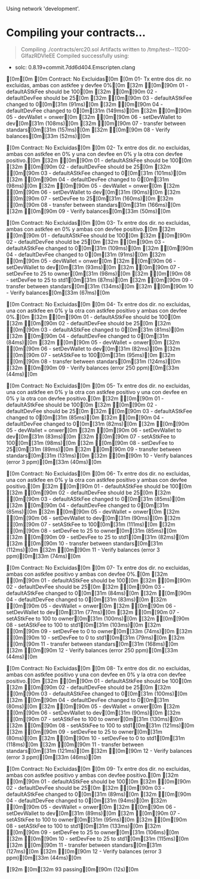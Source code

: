 Using network 'development'.


Compiling your contracts...
===========================
> Compiling ./contracts/erc20.sol
> Artifacts written to /tmp/test--11200-GIfazRDVleEE
> Compiled successfully using:
   - solc: 0.8.19+commit.7dd6d404.Emscripten.clang

[0m[0m
[0m  Contract: No Excluidas[0m
[0m    01- Tx entre dos dir. no excluidas, ambas con astkfee y devfee 0%[0m
    [32m  ✔[0m[90m 01 - defaultAStkFee should be 100[0m
    [32m  ✔[0m[90m 02 - defaultDevFee should be 25[0m
    [32m  ✔[0m[90m 03 - defaultAStkFee changed to 0[0m[31m (91ms)[0m
    [32m  ✔[0m[90m 04 - defaultDevFee changed to 0[0m[31m (149ms)[0m
    [32m  ✔[0m[90m 05 - devWallet = onwer[0m
    [32m  ✔[0m[90m 06 - setDevWallet to dev[0m[31m (108ms)[0m
    [32m  ✔[0m[90m 07 - transfer between standars[0m[31m (157ms)[0m
    [32m  ✔[0m[90m 08 - Verify balances[0m[33m (52ms)[0m

[0m  Contract: No Excluidas[0m
[0m    02- Tx entre dos dir. no excluidas, ambas con astkfee en 0% y una con devfee en 0% y la otra con devfee positivo.[0m
    [32m  ✔[0m[90m 01 - defaultAStkFee should be 100[0m
    [32m  ✔[0m[90m 02 - defaultDevFee should be 25[0m
    [32m  ✔[0m[90m 03 - defaultAStkFee changed to 0[0m[31m (101ms)[0m
    [32m  ✔[0m[90m 04 - defaultDevFee changed to 0[0m[31m (98ms)[0m
    [32m  ✔[0m[90m 05 - devWallet = onwer[0m
    [32m  ✔[0m[90m 06 - setDevWallet to dev[0m[31m (90ms)[0m
    [32m  ✔[0m[90m 07 - setDevFee to 25[0m[31m (160ms)[0m
    [32m  ✔[0m[90m 08 - transfer between standars[0m[31m (166ms)[0m
    [32m  ✔[0m[90m 09 - Verify balances[0m[33m (50ms)[0m

[0m  Contract: No Excluidas[0m
[0m    03- Tx entre dos dir. no excluidas, ambas con astkfee en 0% y ambas con devfee positivo.[0m
    [32m  ✔[0m[90m 01 - defaultAStkFee should be 100[0m
    [32m  ✔[0m[90m 02 - defaultDevFee should be 25[0m
    [32m  ✔[0m[90m 03 - defaultAStkFee changed to 0[0m[31m (109ms)[0m
    [32m  ✔[0m[90m 04 - defaultDevFee changed to 0[0m[31m (91ms)[0m
    [32m  ✔[0m[90m 05 - devWallet = onwer[0m
    [32m  ✔[0m[90m 06 - setDevWallet to dev[0m[31m (93ms)[0m
    [32m  ✔[0m[90m 07 - setDevFee to 25 to owner[0m[31m (98ms)[0m
    [32m  ✔[0m[90m 08 - setDevFee to 25 to std1[0m[31m (87ms)[0m
    [32m  ✔[0m[90m 09 - transfer between standars[0m[31m (134ms)[0m
    [32m  ✔[0m[90m 10 - Verify balances[0m[33m (67ms)[0m

[0m  Contract: No Excluidas[0m
[0m    04- Tx entre dos dir. no excluidas, una con astkfee en 0% y la otra con astkfee positivo y ambas con devfee 0%.[0m
    [32m  ✔[0m[90m 01 - defaultAStkFee should be 100[0m
    [32m  ✔[0m[90m 02 - defaultDevFee should be 25[0m
    [32m  ✔[0m[90m 03 - defaultAStkFee changed to 0[0m[31m (81ms)[0m
    [32m  ✔[0m[90m 04 - defaultDevFee changed to 0[0m[31m (84ms)[0m
    [32m  ✔[0m[90m 05 - devWallet = onwer[0m
    [32m  ✔[0m[90m 06 - setDevWallet to dev[0m[31m (82ms)[0m
    [32m  ✔[0m[90m 07 - setAStkFee to 100[0m[31m (95ms)[0m
    [32m  ✔[0m[90m 08 - transfer between standars[0m[31m (124ms)[0m
    [32m  ✔[0m[90m 09 - Verify balances (error 250 ppm)[0m[33m (44ms)[0m

[0m  Contract: No Excluidas[0m
[0m    05- Tx entre dos dir. no excluidas, una con astkfee en 0% y la otra con astkfee positivo y una con devfee en 0% y la otra con devfee positivo.[0m
    [32m  ✔[0m[90m 01 - defaultAStkFee should be 100[0m
    [32m  ✔[0m[90m 02 - defaultDevFee should be 25[0m
    [32m  ✔[0m[90m 03 - defaultAStkFee changed to 0[0m[31m (85ms)[0m
    [32m  ✔[0m[90m 04 - defaultDevFee changed to 0[0m[31m (82ms)[0m
    [32m  ✔[0m[90m 05 - devWallet = onwer[0m
    [32m  ✔[0m[90m 06 - setDevWallet to dev[0m[31m (83ms)[0m
    [32m  ✔[0m[90m 07 - setAStkFee to 100[0m[31m (98ms)[0m
    [32m  ✔[0m[90m 08 - setDevFee to 25[0m[31m (89ms)[0m
    [32m  ✔[0m[90m 09 - transfer between standars[0m[31m (131ms)[0m
    [32m  ✔[0m[90m 10 - Verify balances (error 3 ppm)[0m[33m (40ms)[0m

[0m  Contract: No Excluidas[0m
[0m    06- Tx entre dos dir. no excluidas, una con astkfee en 0% y la otra con astkfee positivo y ambas con devfee positivo.[0m
    [32m  ✔[0m[90m 01 - defaultAStkFee should be 100[0m
    [32m  ✔[0m[90m 02 - defaultDevFee should be 25[0m
    [32m  ✔[0m[90m 03 - defaultAStkFee changed to 0[0m[31m (85ms)[0m
    [32m  ✔[0m[90m 04 - defaultDevFee changed to 0[0m[31m (85ms)[0m
    [32m  ✔[0m[90m 05 - devWallet = onwer[0m
    [32m  ✔[0m[90m 06 - setDevWallet to dev[0m[31m (90ms)[0m
    [32m  ✔[0m[90m 07 - setAStkFee to 100[0m[31m (111ms)[0m
    [32m  ✔[0m[90m 08 - setDevFee to 25 to owner[0m[31m (85ms)[0m
    [32m  ✔[0m[90m 09 - setDevFee to 25 to std1[0m[31m (82ms)[0m
    [32m  ✔[0m[90m 10 - transfer between standars[0m[31m (112ms)[0m
    [32m  ✔[0m[90m 11 - Verify balances (error 3 ppm)[0m[33m (74ms)[0m

[0m  Contract: No Excluidas[0m
[0m    07- Tx entre dos dir. no excluidas, ambas con astkfee positivo y ambas con devfee 0%.[0m
    [32m  ✔[0m[90m 01 - defaultAStkFee should be 100[0m
    [32m  ✔[0m[90m 02 - defaultDevFee should be 25[0m
    [32m  ✔[0m[90m 03 - defaultAStkFee changed to 0[0m[31m (84ms)[0m
    [32m  ✔[0m[90m 04 - defaultDevFee changed to 0[0m[31m (83ms)[0m
    [32m  ✔[0m[90m 05 - devWallet = onwer[0m
    [32m  ✔[0m[90m 06 - setDevWallet to dev[0m[31m (77ms)[0m
    [32m  ✔[0m[90m 07 - setAStkFee to 100 to owner[0m[31m (100ms)[0m
    [32m  ✔[0m[90m 08 - setAStkFee to 100 to std1[0m[31m (103ms)[0m
    [32m  ✔[0m[90m 09 - setDevFee to 0 to owner[0m[33m (74ms)[0m
    [32m  ✔[0m[90m 10 - setDevFee to 0 to std1[0m[31m (79ms)[0m
    [32m  ✔[0m[90m 11 - transfer between standars[0m[31m (168ms)[0m
    [32m  ✔[0m[90m 12 - Verify balances (error 250 ppm)[0m[33m (44ms)[0m

[0m  Contract: No Excluidas[0m
[0m    08- Tx entre dos dir. no excluidas, ambas con astkfee positivo y una con devfee en 0% y la otra con devfee positivo.[0m
    [32m  ✔[0m[90m 01 - defaultAStkFee should be 100[0m
    [32m  ✔[0m[90m 02 - defaultDevFee should be 25[0m
    [32m  ✔[0m[90m 03 - defaultAStkFee changed to 0[0m[31m (100ms)[0m
    [32m  ✔[0m[90m 04 - defaultDevFee changed to 0[0m[31m (80ms)[0m
    [32m  ✔[0m[90m 05 - devWallet = onwer[0m
    [32m  ✔[0m[90m 06 - setDevWallet to dev[0m[31m (90ms)[0m
    [32m  ✔[0m[90m 07 - setAStkFee to 100 to owner[0m[31m (130ms)[0m
    [32m  ✔[0m[90m 08 - setAStkFee to 100 to std1[0m[31m (121ms)[0m
    [32m  ✔[0m[90m 09 - setDevFee to 25 to owner[0m[31m (80ms)[0m
    [32m  ✔[0m[90m 10 - setDevFee to 0 to std1[0m[31m (118ms)[0m
    [32m  ✔[0m[90m 11 - transfer between standars[0m[31m (121ms)[0m
    [32m  ✔[0m[90m 12 - Verify balances (error 3 ppm)[0m[33m (46ms)[0m

[0m  Contract: No Excluidas[0m
[0m    09- Tx entre dos dir. no excluidas, ambas con astkfee positivo y ambas con devfee positivo.[0m
    [32m  ✔[0m[90m 01 - defaultAStkFee should be 100[0m
    [32m  ✔[0m[90m 02 - defaultDevFee should be 25[0m
    [32m  ✔[0m[90m 03 - defaultAStkFee changed to 0[0m[31m (89ms)[0m
    [32m  ✔[0m[90m 04 - defaultDevFee changed to 0[0m[31m (94ms)[0m
    [32m  ✔[0m[90m 05 - devWallet = onwer[0m
    [32m  ✔[0m[90m 06 - setDevWallet to dev[0m[31m (89ms)[0m
    [32m  ✔[0m[90m 07 - setAStkFee to 100 to owner[0m[31m (95ms)[0m
    [32m  ✔[0m[90m 08 - setAStkFee to 100 to std1[0m[31m (133ms)[0m
    [32m  ✔[0m[90m 09 - setDevFee to 25 to owner[0m[31m (106ms)[0m
    [32m  ✔[0m[90m 10 - setDevFee to 25 to std1[0m[31m (115ms)[0m
    [32m  ✔[0m[90m 11 - transfer between standars[0m[31m (127ms)[0m
    [32m  ✔[0m[90m 12 - Verify balances (error 3 ppm)[0m[33m (44ms)[0m


[92m [0m[32m 93 passing[0m[90m (12s)[0m

